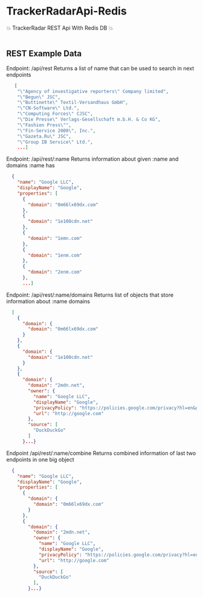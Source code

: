 # TrackerRadarApi-Redis
:boom: TrackerRadar REST Api With Redis DB :boom:<br><br>
## REST Example Data

Endpoint: /api/rest Returns a list of name that can be used to search in next endpoints

```JSON
   [
    "\"Agency of investigative reporters\" Company limited",
    "\"Begun\" JSC",
    "\"Buttinette\" Textil-Versandhaus GmbH",
    "\"CN-Software\" Ltd.",
    "\"Computing Forces\" CJSC",
    "\"Die Presse\" Verlags-Gesellschaft m.b.H. & Co KG",
    "\"Fashion Press\"",
    "\"Fin-Service 2000\", Inc.",
    "\"Gazeta.Ru\" JSC",
    "\"Group IB Service\" Ltd.",
    ...]
```

Endpoint: /api/rest/:name Returns information about given :name and domains :name has

```JSON
  {
    "name": "Google LLC",
    "displayName": "Google",
    "properties": [
      {
        "domain": "0m66lx69dx.com"
      },
      {
        "domain": "1e100cdn.net"
      },
      {
        "domain": "1emn.com"
      },
      {
        "domain": "1enm.com"
      },
      {
        "domain": "2enm.com"
      },
      ...]
```

Endpoint: /api/rest/:name/domains Returns list of objects that store information about :name domains

```JSON
  [
    {
      "domain": {
        "domain": "0m66lx69dx.com"
      }
    },
    {
      "domain": {
        "domain": "1e100cdn.net"
      }
    },
    {
      "domain": {
        "domain": "2mdn.net",
        "owner": {
          "name": "Google LLC",
          "displayName": "Google",
          "privacyPolicy": "https://policies.google.com/privacy?hl=en&gl=us",
          "url": "http://google.com"
        },
        "source": [
          "DuckDuckGo"
        ]
      }...}
```

Endpoint /api/rest/:name/combine Returns combined information of last two endpoints in one big object

```JSON
  {
    "name": "Google LLC",
    "displayName": "Google",
    "properties": [
      {
        "domain": {
          "domain": "0m66lx69dx.com"
        }
      },
      {
        "domain": {
          "domain": "2mdn.net",
          "owner": {
            "name": "Google LLC",
            "displayName": "Google",
            "privacyPolicy": "https://policies.google.com/privacy?hl=en&gl=us",
            "url": "http://google.com"
          },
          "source": [
            "DuckDuckGo"
          ],
        }...}
```
